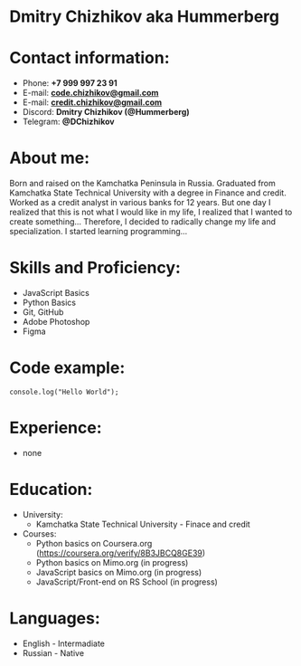 # Dmitry Chizhikov aka Hummerberg
# Contact information:
* Phone: **+7 999 997 23 91**
* E-mail: **code.chizhikov@gmail.com**
* E-mail: **credit.chizhikov@gmail.com**
* Discord: **Dmitry Chizhikov (@Hummerberg)**
* Telegram: **@DChizhikov**
# About me:
Born and raised on the Kamchatka Peninsula in Russia. Graduated from Kamchatka State Technical University with a degree in Finance and credit. Worked as a credit analyst in various banks for 12 years. But one day I realized that this is not what I would like in my life, I realized that I wanted to create something... Therefore, I decided to radically change my life and specialization. I started learning programming...
# Skills and Proficiency:
* JavaScript Basics
* Python Basics
* Git, GitHub
* Adobe Photoshop
* Figma
# Code example:
`console.log("Hello World");`
# Experience:
* none
# Education:
* University:
  - Kamchatka State Technical University - Finace and credit
* Courses: 
  - Python basics on Coursera.org (https://coursera.org/verify/8B3JBCQ8GE39)
  - Python basics on Mimo.org (in progress)
  - JavaScript basics on Mimo.org (in progress)
  - JavaScript/Front-end on RS School (in progress)
# Languages:
* English - Intermadiate
* Russian - Native
